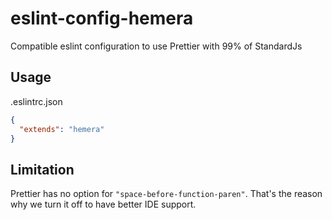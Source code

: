 # eslint-config-hemera

Compatible eslint configuration to use Prettier with 99% of StandardJs

## Usage

.eslintrc.json
```json
{
  "extends": "hemera"
}

```

## Limitation

Prettier has no option for `"space-before-function-paren"`. That's the reason why we turn it off to have better IDE support.
